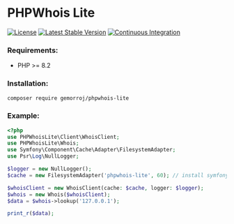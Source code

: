 # PHPWhois Lite

[![License](https://poser.pugx.org/gemorroj/phpwhois-lite/license)](https://packagist.org/packages/gemorroj/phpwhois-lite)
[![Latest Stable Version](https://poser.pugx.org/gemorroj/phpwhois-lite/v/stable)](https://packagist.org/packages/gemorroj/phpwhois-lite)
[![Continuous Integration](https://github.com/Gemorroj/phpwhois-lite/workflows/Continuous%20Integration/badge.svg)](https://github.com/Gemorroj/phpwhois-lite/actions?query=workflow%3A%22Continuous+Integration%22)


### Requirements:
- PHP >= 8.2

### Installation:
```bash
composer require gemorroj/phpwhois-lite
```

### Example:
```php
<?php
use PHPWhoisLite\Client\WhoisClient;
use PHPWhoisLite\Whois;
use Symfony\Component\Cache\Adapter\FilesystemAdapter;
use Psr\Log\NullLogger;

$logger = new NullLogger();
$cache = new FilesystemAdapter('phpwhois-lite', 60); // install symfony/cache

$whoisClient = new WhoisClient(cache: $cache, logger: $logger);
$whois = new Whois($whoisClient);
$data = $whois->lookup('127.0.0.1');

print_r($data);
```
